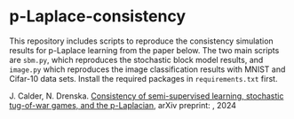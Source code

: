 # p-Laplace-consistency

This repository includes scripts to reproduce the consistency simulation results for p-Laplace learning from the paper below. The two main scripts are `sbm.py`, which reproduces the stochastic block model results, and `image.py` which reproduces the image classification results with MNIST and Cifar-10 data sets. Install the required packages in `requirements.txt` first.

J. Calder, N. Drenska. [Consistency of semi-supervised learning, stochastic tug-of-war games, and the p-Laplacian](https://arxiv.org/abs/), arXiv preprint: , 2024
